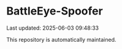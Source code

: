 # BattleEye-Spoofer

Last updated: 2025-06-03 09:48:33

This repository is automatically maintained.
